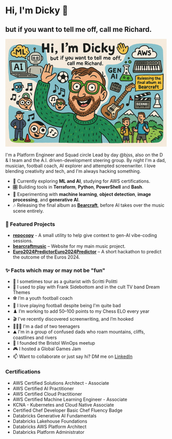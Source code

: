 # Hi, I'm Dicky 👋
## but if you want to tell me off, call me Richard.

<img src="hi i am dicky.png" alt="Hi, I'm Dicky. My beard isn't as good as depicted, fyi."/>

I'm a Platform Engineer and Squad circle Lead by day @bjss, also on the D & I team and the A.I. driven-development steering group. By night I'm a dad, musician, football coach, AI explorer and attempted screenwriter. I love blending creativity and tech, and I'm always hacking something.


- 🧠 Currently exploring **ML and AI**, studying for AWS certifications.
- 🎛️ Building tools in **Terraform**, **Python**, **PowerShell** and **Bash**.
- 🧪 Experimenting with **machine learning**, **object detection**, **image processing**, and **generative AI**.
- 🎶 Releasing the final album as [**Bearcraft**](https://www.bearcraftmusic.com/),  before AI takes over the music scene entirely.


### 🔧 Featured Projects

- [**repocopy**](https://github.com/dickymoore/repocopy) - A small utility to help give context to gen-AI vibe-coding sessions.
- [**bearcraftmusic**](https://github.com/dickymoore/bearcraftmusic) – Website for my main music project.
- [**Euro2024PredictorEuro2024Predictor**](https://github.com/dickymoore/Euro2024Predictor) – A short hackathon to predict the outcome of the Euros 2024.

### ✨ Facts which may or may not be "fun"

- 🎸 I sometimes tour as a guitarist with Scritti Politti
- 🥸 I used to play with Frank Sidebottom and in the cult TV band Dream Themes
- ⚽ I’m a youth football coach
- 🥅 I love playing football despite being I'm quite bad
- ♟️ I’m working to add 50–100 points to my Chess ELO every year
- 🎬 I’ve recently discovered screenwriting, and I’m hooked
- 👨‍👧‍👦 I'm a dad of two teenagers
- ⛰️ I'm in a group of confused dads who roam mountains, cliffs, coastlines and rivers
- 👥 I founded the Bristol WinOps meetup
- 🎮 I hosted a Global Games Jam
- 📫 Want to collaborate or just say hi? DM me on [LinkedIn]([https://www.linkedin.com/in/dickymoore](https://www.linkedin.com/in/dicky-moore-b20ab3112/)/)

### Certifications

- AWS Certified Solutions Architect - Associate
- AWS Certified AI Practitioner
- AWS Certified Cloud Practitioner
- AWS Certified Machine Learning Engineer - Associate
- KCNA - Kubernetes and Cloud Native Associate
- Certified Chef Developer Basic Chef Fluency Badge
- Databricks Generative AI Fundamentals
- Databricks Lakehouse Foundations
- Databricks AWS Platform Architect
- Databricks Platform Administrator
